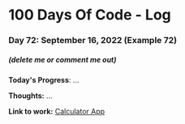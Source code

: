 # 100 Days Of Code - Log

### Day 72: September 16, 2022 (Example 72)
##### (delete me or comment me out)

**Today's Progress**: ...

**Thoughts:** ...

**Link to work:** [Calculator App](https://github.com/username/reponame)

